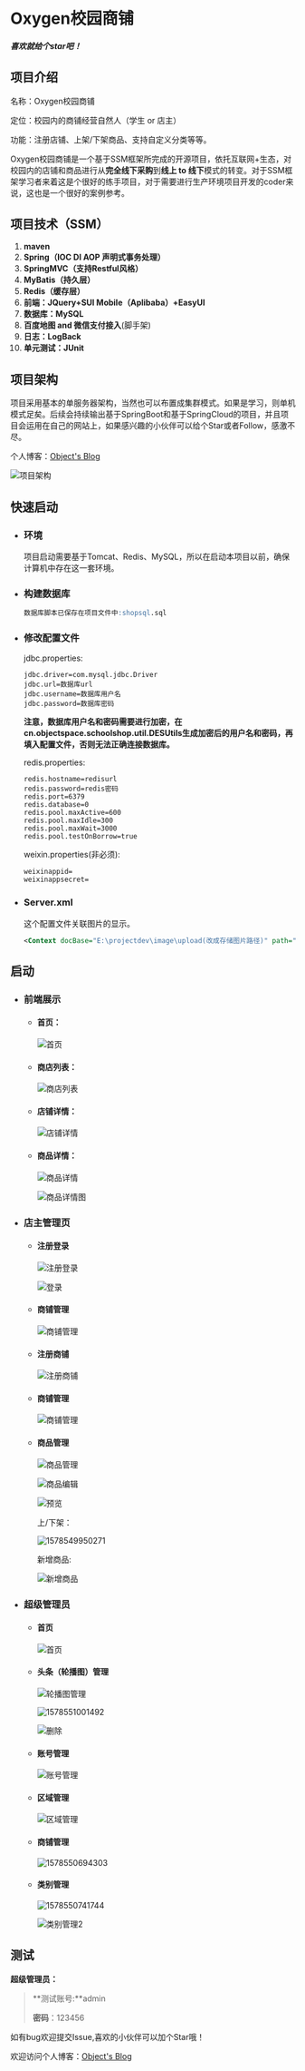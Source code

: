 # Oxygen校园商铺

##### 喜欢就给个star吧！

## 项目介绍

名称：Oxygen校园商铺

定位：校园内的商铺经营自然人（学生 or 店主）

功能：注册店铺、上架/下架商品、支持自定义分类等等。

Oxygen校园商铺是一个基于SSM框架所完成的开源项目，依托互联网+生态，对校园内的店铺和商品进行从**完全线下采购**到**线上 to 线下**模式的转变。对于SSM框架学习者来着这是个很好的练手项目，对于需要进行生产环境项目开发的coder来说，这也是一个很好的案例参考。

## 项目技术（SSM）

1. **maven**
2. **Spring（IOC DI AOP 声明式事务处理）**
3. **SpringMVC（支持Restful风格）**
4. **MyBatis（持久层）**
5. **Redis（缓存层）**
6. **前端：JQuery+SUI Mobile（Aplibaba）+EasyUI**
7. **数据库：MySQL**
8. **百度地图 and 微信支付接入**(脚手架)
9. **日志：LogBack**
10. **单元测试：JUnit**

## 项目架构

项目采用基本的单服务器架构，当然也可以布置成集群模式。如果是学习，则单机模式足矣。后续会持续输出基于SpringBoot和基于SpringCloud的项目，并且项目会运用在自己的网站上，如果感兴趣的小伙伴可以给个Star或者Follow，感激不尽。

个人博客：[Object's Blog](http://blog.objectspace.cn)

![项目架构](http://image.objectspace.cn/1578547911026.png)

## 快速启动

- ### 环境

  项目启动需要基于Tomcat、Redis、MySQL，所以在启动本项目以前，确保计算机中存在这一套环境。

- ### 构建数据库

  ```sql
  数据库脚本已保存在项目文件中:shopsql.sql
  ```

- ### 修改配置文件

  jdbc.properties:

  ```properties
  jdbc.driver=com.mysql.jdbc.Driver
  jdbc.url=数据库url
  jdbc.username=数据库用户名
  jdbc.password=数据库密码
  ```

  **注意，数据库用户名和密码需要进行加密，在cn.objectspace.schoolshop.util.DESUtils生成加密后的用户名和密码，再填入配置文件，否则无法正确连接数据库。**

  redis.properties:

  ```properties
  redis.hostname=redisurl
  redis.password=redis密码
  redis.port=6379
  redis.database=0
  redis.pool.maxActive=600
  redis.pool.maxIdle=300
  redis.pool.maxWait=3000
  redis.pool.testOnBorrow=true
  ```

  weixin.properties(非必须):

  ```properties
  weixinappid=
  weixinappsecret=
  ```
  
- ### Server.xml

  这个配置文件关联图片的显示。

  ```xml
  <Context docBase="E:\projectdev\image\upload(改成存储图片路径)" path="/upload"/>
  ```

  

## 启动

- ### 前端展示

  - #### 首页：

    ![首页](http://image.objectspace.cn/1578549166546.png)

  - #### 商店列表：

    ![商店列表](http://image.objectspace.cn/1578549211136.png)

  - #### 店铺详情：

    ![店铺详情](http://image.objectspace.cn/1578549252911.png)

  - #### 商品详情：

    ![商品详情](http://image.objectspace.cn/1578549270815.png)

    ![商品详情图](http://image.objectspace.cn/1578549291873.png)

- ### 店主管理页

  - #### 注册登录

    ![注册登录](http://image.objectspace.cn/1578549486283.png)

    ![登录](http://image.objectspace.cn/1578549540279.png)

  - #### 商铺管理

    ![商铺管理](http://image.objectspace.cn/1578549569637.png)

  - #### 注册商铺

    ![注册商铺](http://image.objectspace.cn/1578549594284.png)

  - #### 商铺管理

    ![商铺管理](http://image.objectspace.cn/1578549594284.png)

  - #### 商品管理

    ![商品管理](http://image.objectspace.cn/1578549783161.png)

    ![商品编辑](http://image.objectspace.cn/1578549804296.png)

    ![预览](http://image.objectspace.cn/1578549804296.png)

    上/下架：

    ![1578549950271](http://image.objectspace.cn/1578549950271.png)

    新增商品:

    ![新增商品](http://image.objectspace.cn/1578549975592.png)

- ### 超级管理员

  - #### 首页

    ![首页](http://image.objectspace.cn/1578550288656.png)

  - #### 头条（轮播图）管理

    ![轮播图管理](http://image.objectspace.cn/1578550416638.png)

    ![1578551001492](http://image.objectspace.cn/1578551001492.png)

    ![删除](http://image.objectspace.cn/1578551026595.png)

  - #### 账号管理

    

    ![账号管理](http://image.objectspace.cn/1578550517197.png)

  - #### 区域管理

    ![区域管理](http://image.objectspace.cn/1578550610687.png)

  - #### 商铺管理

    ![1578550694303](http://image.objectspace.cn/1578550694303.png)

  - #### 类别管理

    ![1578550741744](http://image.objectspace.cn/1578550741744.png)

    ![类别管理2](http://image.objectspace.cn/1578550788623.png)

## 测试

**超级管理员：**

>**测试账号:**admin
>
>**密码**：123456

如有bug欢迎提交Issue,喜欢的小伙伴可以加个Star哦！

欢迎访问个人博客：[Object's Blog](http://blog.objectspace.cn)